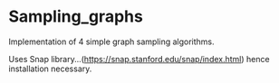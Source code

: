 # Sampling_graphs

Implementation of 4 simple graph sampling algorithms. 

Uses Snap library...(https://snap.stanford.edu/snap/index.html) hence installation necessary.
